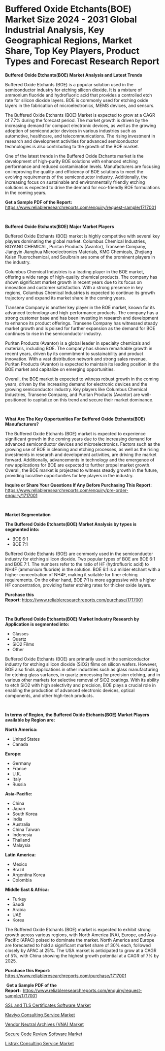 <p><h1>Buffered Oxide Etchants(BOE) Market Size 2024 - 2031 Global Industrial Analysis, Key Geographical Regions, Market Share, Top Key Players, Product Types and Forecast Research Report</h1></p><p><strong>Buffered Oxide Etchants(BOE) Market Analysis and Latest Trends</strong></p>
<p><p>Buffered Oxide Etchants (BOE) is a popular solution used in the semiconductor industry for etching silicon dioxide. It is a mixture of ammonium fluoride and hydrofluoric acid that provides a controlled etch rate for silicon dioxide layers. BOE is commonly used for etching oxide layers in the fabrication of microelectronics, MEMS devices, and sensors.</p><p>The Buffered Oxide Etchants (BOE) Market is expected to grow at a CAGR of 7.7% during the forecast period. The market growth is driven by the increasing demand for compact electronic devices, as well as the growing adoption of semiconductor devices in various industries such as automotive, healthcare, and telecommunications. The rising investment in research and development activities for advanced semiconductor technologies is also contributing to the growth of the BOE market.</p><p>One of the latest trends in the Buffered Oxide Etchants market is the development of high-purity BOE solutions with enhanced etching performance and reduced contamination levels. Manufacturers are focusing on improving the quality and efficiency of BOE solutions to meet the evolving requirements of the semiconductor industry. Additionally, the increasing focus on sustainable and environmentally friendly etching solutions is expected to drive the demand for eco-friendly BOE formulations in the coming years.</p></p>
<p><strong>Get a Sample PDF of the Report:&nbsp;</strong> <a href="https://www.reliableresearchreports.com/enquiry/request-sample/1717001">https://www.reliableresearchreports.com/enquiry/request-sample/1717001</a></p>
<p>&nbsp;</p>
<p><strong>Buffered Oxide Etchants(BOE) Major Market Players</strong></p>
<p><p>Buffered Oxide Etchants (BOE) market is highly competitive with several key players dominating the global market. Columbus Chemical Industries, BOYANG CHEMICAL, Puritan Products (Avantor), Transene Company, Jiangyin Jianghua Microelectronics Materials, KMG Chemicals, Zhejiang Kaisn Fluorochemical, and Soulbrain are some of the prominent players in the industry.</p><p>Columbus Chemical Industries is a leading player in the BOE market, offering a wide range of high-quality chemical products. The company has shown significant market growth in recent years due to its focus on innovation and customer satisfaction. With a strong presence in key regions, Columbus Chemical Industries is expected to continue its growth trajectory and expand its market share in the coming years.</p><p>Transene Company is another key player in the BOE market, known for its advanced technology and high-performance products. The company has a strong customer base and has been investing in research and development to enhance its product offerings. Transene Company has witnessed steady market growth and is poised for further expansion as the demand for BOE continues to rise in the semiconductor industry.</p><p>Puritan Products (Avantor) is a global leader in specialty chemicals and materials, including BOE. The company has shown remarkable growth in recent years, driven by its commitment to sustainability and product innovation. With a vast distribution network and strong sales revenue, Puritan Products (Avantor) is expected to maintain its leading position in the BOE market and capitalize on emerging opportunities.</p><p>Overall, the BOE market is expected to witness robust growth in the coming years, driven by the increasing demand for electronic devices and the growing semiconductor industry. Key players like Columbus Chemical Industries, Transene Company, and Puritan Products (Avantor) are well-positioned to capitalize on this trend and secure their market dominance.</p></p>
<p>&nbsp;</p>
<p><strong>What Are The Key Opportunities For Buffered Oxide Etchants(BOE) Manufacturers?</strong></p>
<p><p>The Buffered Oxide Etchants (BOE) market is expected to experience significant growth in the coming years due to the increasing demand for advanced semiconductor devices and microelectronics. Factors such as the growing use of BOE in cleaning and etching processes, as well as the rising investments in research and development activities, are driving the market forward. Additionally, advancements in technology and the emergence of new applications for BOE are expected to further propel market growth. Overall, the BOE market is projected to witness steady growth in the future, providing lucrative opportunities for key players in the industry.</p></p>
<p><strong>Inquire or Share Your Questions If Any Before Purchasing This Report:</strong> <a href="https://www.reliableresearchreports.com/enquiry/pre-order-enquiry/1717001">https://www.reliableresearchreports.com/enquiry/pre-order-enquiry/1717001</a></p>
<p>&nbsp;</p>
<p><strong>Market Segmentation</strong></p>
<p><strong>The Buffered Oxide Etchants(BOE) Market Analysis by types is segmented into:</strong></p>
<p><ul><li>BOE 6:1</li><li>BOE 7:1</li></ul></p>
<p><p>Buffered Oxide Etchants (BOE) are commonly used in the semiconductor industry for etching silicon dioxide. Two popular types of BOE are BOE 6:1 and BOE 7:1. The numbers refer to the ratio of HF (hydrofluoric acid) to NH4F (ammonium fluoride) in the solution. BOE 6:1 is a milder etchant with a higher concentration of NH4F, making it suitable for finer etching requirements. On the other hand, BOE 7:1 is more aggressive with a higher HF concentration, providing faster etching rates for thicker oxide layers.</p></p>
<p><strong>Purchase this Report:&nbsp;</strong><a href="https://www.reliableresearchreports.com/purchase/1717001">https://www.reliableresearchreports.com/purchase/1717001</a></p>
<p>&nbsp;</p>
<p><strong>The Buffered Oxide Etchants(BOE) Market Industry Research by Application is segmented into:</strong></p>
<p><ul><li>Glasses</li><li>Quartz</li><li>SiO2 Films</li><li>Other</li></ul></p>
<p><p>Buffered Oxide Etchants (BOE) are primarily used in the semiconductor industry for etching silicon dioxide (SiO2) films on silicon wafers. However, BOE also finds applications in other industries such as glass manufacturing for etching glass surfaces, in quartz processing for precision etching, and in various other markets for selective removal of SiO2 coatings. With its ability to etch SiO2 with high selectivity and precision, BOE plays a crucial role in enabling the production of advanced electronic devices, optical components, and other high-tech products.</p></p>
<p>&nbsp;</p>
<p><strong>In terms of Region, the Buffered Oxide Etchants(BOE) Market Players available by Region are:</strong></p>
<p>
    <p> <strong> North America: </strong>
        <ul>
            <li>United States</li>
            <li>Canada</li>
        </ul>
        </p> 
    <p> <strong> Europe: </strong>
        <ul>
            <li>Germany</li>
            <li>France</li>
            <li>U.K.</li>
            <li>Italy</li>
            <li>Russia</li>
        </ul>
        </p> 
    <p> <strong> Asia-Pacific: </strong>
        <ul>
            <li>China</li>
            <li>Japan</li>
            <li>South Korea</li>
            <li>India</li>
            <li>Australia</li>
            <li>China Taiwan</li>
            <li>Indonesia</li>
            <li>Thailand</li>
            <li>Malaysia</li>
        </ul>
        </p> 
    <p> <strong> Latin America: </strong>
        <ul>
            <li>Mexico</li>
            <li>Brazil</li>
            <li>Argentina Korea</li>
            <li>Colombia</li>
        </ul>
        </p> 
    <p> <strong> Middle East & Africa: </strong>
        <ul>
            <li>Turkey</li>
            <li>Saudi</li>
            <li>Arabia</li>
            <li>UAE</li>
            <li>Korea</li>
        </ul>
    </p>
    </p>
<p><p>The Buffered Oxide Etchants (BOE) market is expected to exhibit strong growth across various regions, with North America (NA), Europe, and Asia-Pacific (APAC) poised to dominate the market. North America and Europe are forecasted to hold a significant market share of 30% each, followed closely by APAC at 25%. The USA market is anticipated to grow at a CAGR of 5%, with China showing the highest growth potential at a CAGR of 7% by 2025.</p></p>
<p><strong>Purchase this Report: </strong><a href="https://www.reliableresearchreports.com/purchase/1717001">https://www.reliableresearchreports.com/purchase/1717001</a></p>
<p>&nbsp;<strong>Get a Sample PDF of the Report:&nbsp;&nbsp;</strong><a href="https://www.reliableresearchreports.com/enquiry/request-sample/1717001">https://www.reliableresearchreports.com/enquiry/request-sample/1717001</a></p>
<p><strong></strong></p>
<p><p><a href="https://medium.com/@myrticecole/ssl-and-tls-certificates-software-market-size-market-outlook-and-market-forecast-2024-to-2031-c999b93ec3a2">SSL and TLS Certificates Software Market</a></p><p><a href="https://medium.com/@samanthamason1930/klaviyo-consulting-service-market-comprehensive-assessment-by-type-application-and-geography-9eaa42ef2396">Klaviyo Consulting Service Market</a></p><p><a href="https://medium.com/@shirleygreene26/vendor-neutral-archives-vna-market-comprehensive-assessment-by-type-application-and-geography-7d68f8dc73a6">Vendor Neutral Archives (VNA) Market</a></p><p><a href="https://medium.com/@myrticecole/secure-code-review-software-market-furnishes-information-on-market-share-market-trends-and-market-434bbcd40528">Secure Code Review Software Market</a></p><p><a href="https://medium.com/@samanthamason1930/listrak-consulting-service-market-analysis-its-cagr-market-segmentation-and-global-industry-8b0e26f28d93">Listrak Consulting Service Market</a></p></p>
